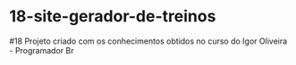 # 18-site-gerador-de-treinos
 #18 Projeto criado com os conhecimentos obtidos no curso do Igor Oliveira - Programador Br
